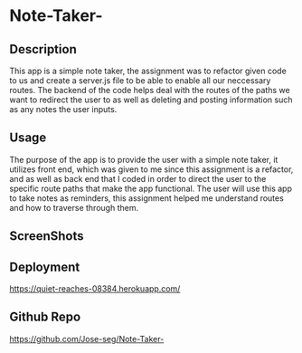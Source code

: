 # Note-Taker-

## Description
This app is a simple note taker, the assignment was to refactor given code to us and create a server.js file to be able to enable all our neccessary routes. The backend of the code helps deal with the routes of the paths we want to redirect the user to as well as deleting and posting information such as any notes the user inputs.

## Usage 
The purpose of the app is to provide the user with a simple note taker, it utilizes front end, which was given to me since this assignment is a refactor, and as well as back end that I coded in order to direct the user to the specific route paths that make the app functional. The user will use this app to take notes as reminders, this assignment helped me understand routes and how to traverse through them.

## ScreenShots

## Deployment
https://quiet-reaches-08384.herokuapp.com/
## Github Repo
https://github.com/Jose-seg/Note-Taker-
